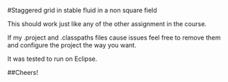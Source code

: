 #Staggered grid in stable fluid in a non square field

This should work just like any of the other assignment in the course.

If my .project and .classpaths files cause issues feel free to remove them and configure the project the way you want.

It was tested to run on Eclipse.

##Cheers!
